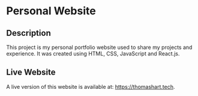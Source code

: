 # Personal Website
## Description
This project is my personal portfolio website used to share my projects and experience. It was created using HTML, CSS, JavaScript and React.js.

## Live Website
A live version of this website is available at: https://thomashart.tech.
